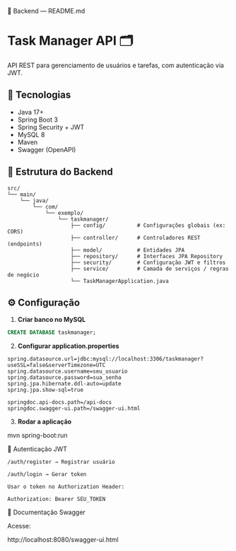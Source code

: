 📌 Backend — README.md

# Task Manager API 🗂️

API REST para gerenciamento de usuários e tarefas, com autenticação via JWT.

## 🚀 Tecnologias
- Java 17+
- Spring Boot 3
- Spring Security + JWT
- MySQL 8
- Maven
- Swagger (OpenAPI)

## 📂 Estrutura do Backend

```plaintext
src/
└── main/
    └── java/
        └── com/
            └── exemplo/
                └── taskmanager/
                    ├── config/          # Configurações globais (ex: CORS)
                    ├── controller/      # Controladores REST (endpoints)
                    ├── model/           # Entidades JPA
                    ├── repository/      # Interfaces JPA Repository
                    ├── security/        # Configuração JWT e filtros
                    ├── service/         # Camada de serviços / regras de negócio
                    └── TaskManagerApplication.java
````

## ⚙️ Configuração

1. **Criar banco no MySQL**
```sql
CREATE DATABASE taskmanager;
````
2. **Configurar application.properties**

```plaintext
spring.datasource.url=jdbc:mysql://localhost:3306/taskmanager?useSSL=false&serverTimezone=UTC
spring.datasource.username=seu_usuario
spring.datasource.password=sua_senha
spring.jpa.hibernate.ddl-auto=update
spring.jpa.show-sql=true

springdoc.api-docs.path=/api-docs
springdoc.swagger-ui.path=/swagger-ui.html
````

3. **Rodar a aplicação**

mvn spring-boot:run

🔑 Autenticação JWT

    /auth/register → Registrar usuário

    /auth/login → Gerar token

    Usar o token no Authorization Header:

    Authorization: Bearer SEU_TOKEN

📜 Documentação Swagger

Acesse:

http://localhost:8080/swagger-ui.html
